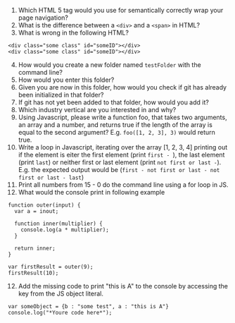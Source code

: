 1. Which HTML 5 tag would you use for semantically correctly wrap your page navigation?
2. What is the difference between a `<div>` and a `<span>` in HTML?
3. What is wrong in the following HTML?
  ```
  <div class="some class" id="someID"></div>
  <div class="some class" id="someID"></div>
  ```
4. How would you create a new folder named `testFolder` with the command line?
5. How would you enter this folder?
6. Given you are now in this folder, how would you check if git has already been initialized in that folder?
7. If git has not yet been added to that folder, how would you add it?
8. Which industry vertical are you interested in and why?
9. Using Javascript, please write a function foo, that takes two arguments, an array and a number, and returns true if the length of the array is equal to the second argument? E.g. `foo([1, 2, 3], 3)` would return true.
10. Write a loop in Javascript, iterating over the array [1, 2, 3, 4] printing out if the element is eiter the first element (print `first - `), the last element (print `last`) or neither first or last element (print `not first or last -`). E.g. the expected output would be (`first - not first or last - not first or last - last`)
11. Print all numbers from 15 - 0 do the command line using a for loop in JS.
12. What would the console print in following example
```
function outer(input) {
  var a = inout;
  
  function inner(multiplier) {
    console.log(a * multiplier);
  }
  
  return inner;
}

var firstResult = outer(9);
firstResult(10);
```
12. Add the missing code to print "this is A" to the console by accessing the key from the JS object literal.
```
var someObject = {b : "some test", a : "this is A"}
console.log("*Youre code here*");
```
